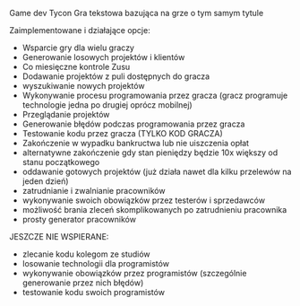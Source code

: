 Game dev Tycon
Gra tekstowa bazująca na grze o tym samym tytule

Zaimplementowane i działające opcje:

- Wsparcie gry dla wielu graczy
- Generowanie losowych projektów i klientów 
- Co miesięczne kontrole Zusu
- Dodawanie projektów z puli dostępnych do gracza
- wyszukiwanie nowych projektów
- Wykonywanie procesu programowania przez gracza (gracz programuje technologie jedna po drugiej oprócz mobilnej)
- Przeglądanie projektów
- Generowanie błędów podczas programowania przez gracza
- Testowanie kodu przez gracza (TYLKO KOD GRACZA)
- Zakończenie w wypadku bankructwa lub nie uiszczenia opłat
- alternatywne zakończenie gdy stan pieniędzy będzie 10x większy od stanu początkowego
- oddawanie gotowych projektów (już działa nawet dla kilku przelewów na jeden dzień)
- zatrudnianie i zwalnianie pracowników 
- wykonywanie swoich obowiązków przez testerów i sprzedawców
- możliwość brania zleceń skomplikowanych po zatrudnieniu pracownika 
- prosty generator pracowników

JESZCZE NIE WSPIERANE:
- zlecanie kodu kolegom ze studiów
- losowanie technologii dla programistów
- wykonywanie obowiązków przez programistów (szczególnie generowanie przez nich błędów)
- testowanie kodu swoich programistów









